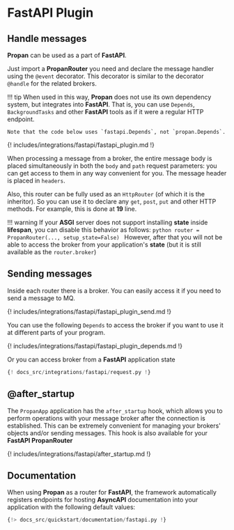 # **FastAPI** Plugin

## Handle messages

**Propan** can be used as a part of **FastAPI**.

Just import a **PropanRouter** you need and declare the message handler
using the `@event` decorator. This decorator is similar to the decorator `@handle` for the related brokers.

!!! tip
    When used in this way, **Propan** does not use its own dependency system, but integrates into **FastAPI**.
    That is, you can use `Depends`, `BackgroundTasks` and other **FastAPI** tools as if it were a regular HTTP endpoint.

    Note that the code below uses `fastapi.Depends`, not `propan.Depends`.

{! includes/integrations/fastapi/fastapi_plugin.md !}

When processing a message from a broker, the entire message body is placed simultaneously in both the `body` and `path` request parameters: you can get access to them
in any way convenient for you. The message header is placed in `headers`.

Also, this router can be fully used as an `HttpRouter` (of which it is the inheritor). So you can
use it to declare any `get`, `post`, `put` and other HTTP methods. For example, this is done at  **19** line.

!!! warning
    If your **ASGI** server does not support installing **state** inside **lifespan**, you can disable this behavior as follows:
    ```python
    router = PropanRouter(..., setup_state=False)
    ```
    However, after that you will not be able to access the broker from your application's **state** (but it is still available as the `router.broker`)

## Sending messages

Inside each router there is a broker. You can easily access it if you need to send a message to MQ.

{! includes/integrations/fastapi/fastapi_plugin_send.md !}

You can use the following `Depends` to access the broker if you want to use it at different parts of your program.

{! includes/integrations/fastapi/fastapi_plugin_depends.md !}

Or you can access broker from a **FastAPI** application state

```python
{! docs_src/integrations/fastapi/request.py !}
```

## @after_startup

The `PropanApp` application has the `after_startup` hook, which allows you to perform operations with your message broker after the connection is established. This can be extremely convenient for managing your brokers' objects and/or sending messages. This hook is also available for your **FastAPI PropanRouter**

{! includes/integrations/fastapi/after_startup.md !}

## Documentation

When using **Propan** as a router for **FastAPI**, the framework automatically registers endpoints for hosting **AsyncAPI** documentation into your application with the following default values:

```python linenums='1'
{!> docs_src/quickstart/documentation/fastapi.py !}
```
